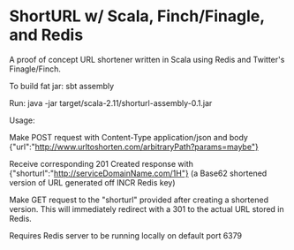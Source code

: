 # ShortURL w/ Scala, Finch/Finagle, and Redis

A proof of concept URL shortener written in Scala using Redis and Twitter's Finagle/Finch.

To build fat jar: sbt assembly

Run: java -jar target/scala-2.11/shorturl-assembly-0.1.jar

Usage:

Make POST request with Content-Type application/json and body {"url":"http://www.urltoshorten.com/arbitraryPath?params=maybe"}

Receive corresponding 201 Created response with {"shorturl":"http://serviceDomainName.com/1H"} (a Base62 shortened version of URL generated off INCR Redis key)

Make GET request to the "shorturl" provided after creating a shortened version.  This will immediately redirect with a 301 to the actual URL stored in Redis.

Requires Redis server to be running locally on default port 6379